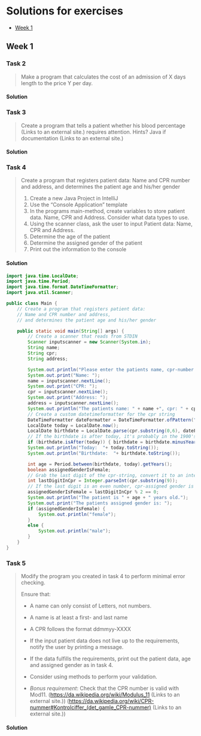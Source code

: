 # Solutions for exercises
- [Week 1](#week-1)


## Week 1
### Task 2
> Make a program that calculates the cost of an admission of X days length to the price Y per day.


#### Solution

### Task 3
> Create a program that tells a patient whether his blood percentage (Links to an external site.) requires attention.  Hints? Java if documentation (Links to an external site.)


#### Solution

### Task 4
> Create a program that registers patient data: Name and CPR number and address, and determines the patient age and his/her gender
> 1. Create a new Java Project in IntelliJ
> 2. Use the “Console Application” template
> 3. In the programs main-method, create variables to store patient data. Name, CPR and Address. Consider what data types to use.
> 4. Using the scanner class, ask the user to input Patient data: Name, CPR and Address.
> 5. Determine the age of the patient
> 6. Determine the assigned gender of the patient
> 7. Print out the information to the console


#### Solution

``` java
import java.time.LocalDate;
import java.time.Period;
import java.time.format.DateTimeFormatter;
import java.util.Scanner;

public class Main {
    // Create a program that registers patient data:
    // Name and CPR number and address,
    // and determines the patient age and his/her gender

    public static void main(String[] args) {
        // Create a scanner that reads from STDIN
        Scanner inputscanner = new Scanner(System.in);
        String name;
        String cpr;
        String address;

        System.out.println("Please enter the patients name, cpr-number and address.");
        System.out.print("Name: ");
        name = inputscanner.nextLine();
        System.out.print("CPR: ");
        cpr = inputscanner.nextLine();
        System.out.print("Address: ");
        address = inputscanner.nextLine();
        System.out.println("The patients name: " + name +", cpr: " + cpr + ", address: " + address);
        // Create a custom datetimeformatter for the cpr string
        DateTimeFormatter dateFormatter = DateTimeFormatter.ofPattern("ddMMuu");
        LocalDate today = LocalDate.now();
        LocalDate birthdate = LocalDate.parse(cpr.substring(0,6), dateFormatter);
        // If the birthdate is after today, it's probably in the 1900's. Subtract 100 years.
        if (birthdate.isAfter(today)) { birthdate = birthdate.minusYears(100); }
        System.out.println("Today:  "+ today.toString());
        System.out.println("Birthdate:  "+ birthdate.toString());

        int age = Period.between(birthdate, today).getYears();
        boolean assignedGenderIsFemale;
        // Grab the last digit of the cpr-string, convert it to an integer
        int lastDigitInCpr = Integer.parseInt(cpr.substring(9));
        // If the last digit is an even number, cpr-assigned gender is female
        assignedGenderIsFemale = lastDigitInCpr % 2 == 0;
        System.out.println("The patient is " + age + " years old.");
        System.out.print("The patients assigned gender is: ");
        if (assignedGenderIsFemale) {
            System.out.println("female");
        }
        else {
            System.out.println("male");
        }
    }
}
```




### Task 5
> Modify the program you created in task 4 to perform minimal error checking.
>
> Ensure that:
>
> - A name can only consist of Letters, not numbers.
> - A name is at least a first- and last name
> - A CPR follows the format ddmmyy-XXXX
> - If the input patient data does not live up to the requirements, notify the user by printing a message.
>
> - If the data fulfills the requirements, print out the patient data, age and assigned gender as in task 4.
> - Consider using methods to perform your validation.
>
> - *Bonus requirement*: Check that the CPR number is valid with Mod11. (https://da.wikipedia.org/wiki/Modulus_11 (Links to an external site.)) (https://da.wikipedia.org/wiki/CPR-nummer#Kontrolciffer_(det_gamle_CPR-nummer) (Links to an external site.))


#### Solution
